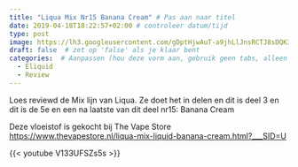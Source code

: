 ```yaml
---
title: "Liqua Mix Nr15 Banana Cream" # Pas aan naar titel
date: 2019-04-18T18:22:57+02:00 # controleer datum/tijd
type: post
image: https://lh3.googleusercontent.com/gDptHjwAuT-a9jhLlJnsRCTJ8sDQK3_qwYDJcEqPT90td4fbvMVhuAT3Ta2IhY8rENl8rGqdQV_MS5LdrjPy5OiewTbRn7L6D9BVV6oDsDqGbDcX8FDdSlN0s8VBzEHu60YfmTd-oi9c4s8iIzcnIed8RqHo-CB2LIwbDdfrwzNc2cOSzCzC2Y0vXCD9lcmR_J4-BQE-KAaPnuXn91krRs2VxvamZBp-EbL8uhav0_SAKuOds64AFkkunRS4ReqvGo7EQoz0k8Q33o1xbOkldj-LcbC4M-tMogJoUDcRaXHHcTE9TDCMiurBgVyHSle9W4mN87PMU3K6QjSR9RKR8lotBoXZKX-lhtvcHkmvmJsaSVUKt95mmzd5-WUxnJjufmn6T_WihT2y8_PMJn5fvccUsk_nsMxqCOffHR65If8O6LqnrTc0UOmSHP-2YXrOrAeJuN3_LiRdIrDO0j6ayCRxebmiZtHlFcF8YaMBd-O0ab8invc_HR_GAY4Elc6StKIu8-rA4a1Fe0umayYlLk62biZbOSpBgvhBdhAfNJmlnmKrvpxpJY_3IFv2itH6O6svQ1xqGz-5NolrqTZE-OKT_NuBH63Cf33W5cHUo3VH3Kawbd2N9GazjqCAnc1LEblL3yZnvjvpIeh70aQSvROA_HooPVIn1PU_chM-5-qMSFRCS9_OfIRhf4yYUA1nHEh-xNbrByRukGVRuZ5w3HZ53w=w1716-h965-no
draft: false  # zet op 'false' als je klaar bent
categories:  # Aanpassen (hou deze vorm aan, gebruik geen tabs, alleen spaties)
  - Eliquid
  - Review
---
```

Loes reviewd de Mix lijn van Liqua.
Ze doet het in delen en dit is deel 3 en dit is de 5e en een na laatste  van dit deel nr15:  Banana Cream

Deze vloeistof is gekocht bij The Vape Store
https://www.thevapestore.nl/liqua-mix-liquid-banana-cream.html?___SID=U

{{< youtube V133UFSZs5s >}}
